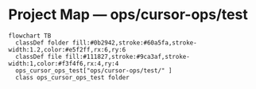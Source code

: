 # Project Map — ops/cursor-ops/test

```mermaid
flowchart TB
  classDef folder fill:#0b2942,stroke:#60a5fa,stroke-width:1.2,color:#e5f2ff,rx:6,ry:6
  classDef file fill:#111827,stroke:#9ca3af,stroke-width:1,color:#f3f4f6,rx:4,ry:4
  ops_cursor_ops_test["ops/cursor-ops/test/" ]
  class ops_cursor_ops_test folder
```
